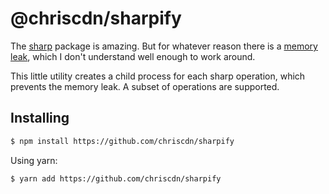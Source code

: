 # @chriscdn/sharpify

The [sharp](https://www.npmjs.com/package/sharp) package is amazing.  But for whatever reason there is a [memory leak](https://github.com/lovell/sharp/issues/955), which I don't understand well enough to work around.

This little utility creates a child process for each sharp operation, which prevents the memory leak.  A subset of operations are supported.

## Installing

```bash
$ npm install https://github.com/chriscdn/sharpify
```

Using yarn:

```bash
$ yarn add https://github.com/chriscdn/sharpify
```